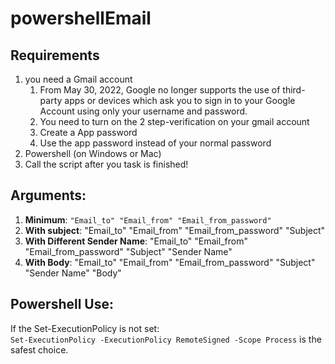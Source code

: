 # powershellEmail
## Requirements

1. you need a Gmail account
    1. From May 30, 2022, ​​Google no longer supports the use of third-party apps or devices which ask you to sign in to your Google Account using only your username and password.
    2. You need to turn on the 2 step-verification on your gmail account
    3. Create a App password
    4. Use the app password instead of your normal password
2. Powershell (on Windows or Mac)
3. Call the script after you task is finished!

## Arguments:  
 1. **Minimum**: ``` "Email_to" "Email_from" "Email_from_password"  ```
 2. **With subject**: "Email_to" "Email_from" "Email_from_password" "Subject"  
 3. **With Different Sender Name**: "Email_to" "Email_from" "Email_from_password" "Subject" "Sender Name"  
 4. **With Body**: "Email_to" "Email_from" "Email_from_password" "Subject" "Sender Name" "Body"  
	
## Powershell Use:  
If the Set-ExecutionPolicy is not set:  
	```Set-ExecutionPolicy -ExecutionPolicy RemoteSigned -Scope Process```  is the safest choice.
